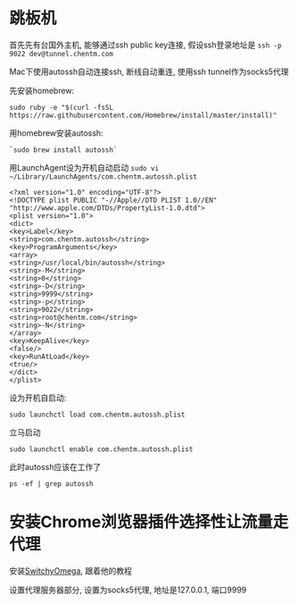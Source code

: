 # 跳板机

首先先有台国外主机, 能够通过ssh public key连接, 假设ssh登录地址是 `ssh -p 9022 dev@tunnel.chentm.com`

Mac下使用autossh自动连接ssh, 断线自动重连, 使用ssh tunnel作为socks5代理

先安装homebrew: 

    sudo ruby -e "$(curl -fsSL https://raw.githubusercontent.com/Homebrew/install/master/install)"
    
用homebrew安装autossh:

    `sudo brew install autossh`
    
用LaunchAgent设为开机自动启动 `sudo vi ~/Library/LaunchAgents/com.chentm.autossh.plist`

    <?xml version="1.0" encoding="UTF-8"?>
    <!DOCTYPE plist PUBLIC "-//Apple//DTD PLIST 1.0//EN" "http://www.apple.com/DTDs/PropertyList-1.0.dtd">
    <plist version="1.0">
    <dict>
    <key>Label</key>
    <string>com.chentm.autossh</string>
    <key>ProgramArguments</key>
    <array>
    <string>/usr/local/bin/autossh</string>
    <string>-M</string>
    <string>0</string>
    <string>-D</string>
    <string>9999</string>
    <string>-p</string>
    <string>9022</string>
    <string>root@chentm.com</string>
    <string>-N</string>
    </array>
    <key>KeepAlive</key>
    <false/>
    <key>RunAtLoad</key>
    <true/>
    </dict>
    </plist>

设为开机自启动:
   
    sudo launchctl load com.chentm.autossh.plist
    
立马启动

    sudo launchctl enable com.chentm.autossh.plist
    
此时autossh应该在工作了

    ps -ef | grep autossh
    
# 安装Chrome浏览器插件选择性让流量走代理

安装[SwitchyOmega](https://github.com/FelisCatus/SwitchyOmega/wiki/GFWList), 跟着他的教程

设置代理服务器部分, 设置为socks5代理, 地址是127.0.0.1, 端口9999

